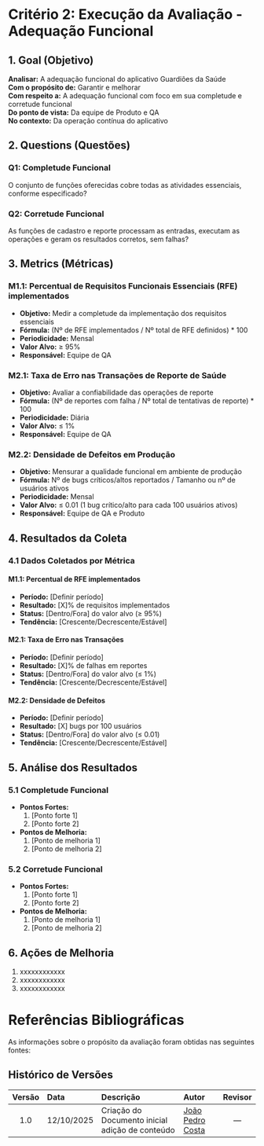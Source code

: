 # Critério 2: Execução da Avaliação - Adequação Funcional

## 1. Goal (Objetivo)

**Analisar:** A adequação funcional do aplicativo Guardiões da Saúde  
**Com o propósito de:** Garantir e melhorar  
**Com respeito a:** A adequação funcional com foco em sua completude e corretude funcional  
**Do ponto de vista:** Da equipe de Produto e QA  
**No contexto:** Da operação contínua do aplicativo  

## 2. Questions (Questões)

### Q1: Completude Funcional
O conjunto de funções oferecidas cobre todas as atividades essenciais, conforme especificado?

### Q2: Corretude Funcional
As funções de cadastro e reporte processam as entradas, executam as operações e geram os resultados corretos, sem falhas?

## 3. Metrics (Métricas)

### M1.1: Percentual de Requisitos Funcionais Essenciais (RFE) implementados
- **Objetivo:** Medir a completude da implementação dos requisitos essenciais
- **Fórmula:** (Nº de RFE implementados / Nº total de RFE definidos) * 100
- **Periodicidade:** Mensal
- **Valor Alvo:** ≥ 95%
- **Responsável:** Equipe de QA

### M2.1: Taxa de Erro nas Transações de Reporte de Saúde
- **Objetivo:** Avaliar a confiabilidade das operações de reporte
- **Fórmula:** (Nº de reportes com falha / Nº total de tentativas de reporte) * 100
- **Periodicidade:** Diária
- **Valor Alvo:** ≤ 1%
- **Responsável:** Equipe de QA

### M2.2: Densidade de Defeitos em Produção
- **Objetivo:** Mensurar a qualidade funcional em ambiente de produção
- **Fórmula:** Nº de bugs críticos/altos reportados / Tamanho ou nº de usuários ativos
- **Periodicidade:** Mensal
- **Valor Alvo:** ≤ 0.01 (1 bug crítico/alto para cada 100 usuários ativos)
- **Responsável:** Equipe de QA e Produto

## 4. Resultados da Coleta

### 4.1 Dados Coletados por Métrica

#### M1.1: Percentual de RFE implementados
- **Período:** [Definir período]
- **Resultado:** [X]% de requisitos implementados
- **Status:** [Dentro/Fora] do valor alvo (≥ 95%)
- **Tendência:** [Crescente/Decrescente/Estável]

#### M2.1: Taxa de Erro nas Transações
- **Período:** [Definir período]
- **Resultado:** [X]% de falhas em reportes
- **Status:** [Dentro/Fora] do valor alvo (≤ 1%)
- **Tendência:** [Crescente/Decrescente/Estável]

#### M2.2: Densidade de Defeitos
- **Período:** [Definir período]
- **Resultado:** [X] bugs por 100 usuários
- **Status:** [Dentro/Fora] do valor alvo (≤ 0.01)
- **Tendência:** [Crescente/Decrescente/Estável]

## 5. Análise dos Resultados

### 5.1 Completude Funcional
- **Pontos Fortes:**
  1. [Ponto forte 1]
  2. [Ponto forte 2]
- **Pontos de Melhoria:**
  1. [Ponto de melhoria 1]
  2. [Ponto de melhoria 2]

### 5.2 Corretude Funcional
- **Pontos Fortes:**
  1. [Ponto forte 1]
  2. [Ponto forte 2]
- **Pontos de Melhoria:**
  1. [Ponto de melhoria 1]
  2. [Ponto de melhoria 2]

## 6. Ações de Melhoria

1. xxxxxxxxxxxx
2. xxxxxxxxxxxx
3. xxxxxxxxxxxx

# Referências Bibliográficas

As informações sobre o propósito da avaliação foram obtidas nas seguintes fontes:

> <a id="ref1"></a> 

## Histórico de Versões

| Versão | Data       | Descrição                         | Autor                               | Revisor |
|:------:|:----------|:----------------------------------|:-------------------------------------|:-------:|
| 1.0    | 12/10/2025 | Criação do Documento inicial adição de conteúdo | [João Pedro Costa](https://github.com/johnaopedro) |   —    |
